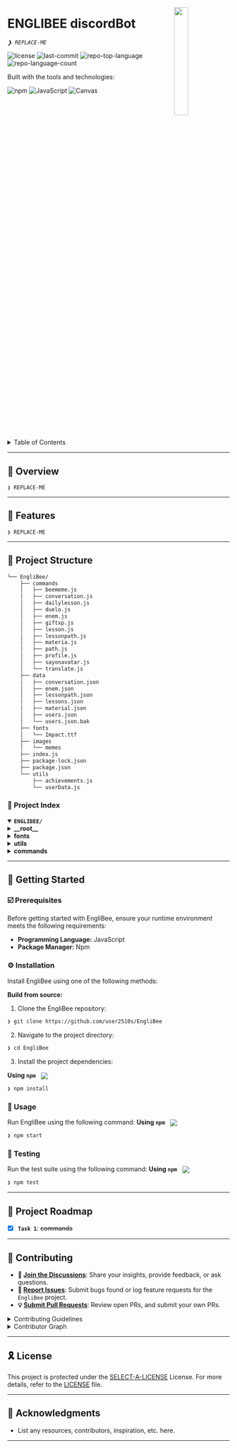 <div align="left" style="position: relative;">
<img src="https://i.pinimg.com/1200x/da/eb/82/daeb828e434c33edc627fd2774f2e21c.jpg" align="right" width="25%" style="margin: -20px 0 0 20px;">
<h1>ENGLIBEE discordBot</h1>
<p align="left">
	<em><code>❯ REPLACE-ME</code></em>
</p>
<p align="left">
	<img src="https://img.shields.io/github/license/user2510s/EngliBee?style=flat&logo=opensourceinitiative&logoColor=white&color=0080ff" alt="license">
	<img src="https://img.shields.io/github/last-commit/user2510s/EngliBee?style=flat&logo=git&logoColor=white&color=0080ff" alt="last-commit">
	<img src="https://img.shields.io/github/languages/top/user2510s/EngliBee?style=flat&color=0080ff" alt="repo-top-language">
	<img src="https://img.shields.io/github/languages/count/user2510s/EngliBee?style=flat&color=0080ff" alt="repo-language-count">
</p>
<p align="left">Built with the tools and technologies:</p>
<p align="left">
	<img src="https://img.shields.io/badge/npm-CB3837.svg?style=flat&logo=npm&logoColor=white" alt="npm">
	<img src="https://img.shields.io/badge/JavaScript-F7DF1E.svg?style=flat&logo=JavaScript&logoColor=black" alt="JavaScript">
	<img src="https://img.shields.io/badge/Canvas-E72429.svg?style=flat&logo=Canvas&logoColor=white" alt="Canvas">
</p>
</div>
<br clear="right">

<details><summary>Table of Contents</summary>

- [📍 Overview](#-overview)
- [👾 Features](#-features)
- [📁 Project Structure](#-project-structure)
  - [📂 Project Index](#-project-index)
- [🚀 Getting Started](#-getting-started)
  - [☑️ Prerequisites](#-prerequisites)
  - [⚙️ Installation](#-installation)
  - [🤖 Usage](#🤖-usage)
  - [🧪 Testing](#🧪-testing)
- [📌 Project Roadmap](#-project-roadmap)
- [🔰 Contributing](#-contributing)
- [🎗 License](#-license)
- [🙌 Acknowledgments](#-acknowledgments)

</details>
<hr>

## 📍 Overview

<code>❯ REPLACE-ME</code>

---

## 👾 Features

<code>❯ REPLACE-ME</code>

---

## 📁 Project Structure

```sh
└── EngliBee/
    ├── commands
    │   ├── beememe.js
    │   ├── conversation.js
    │   ├── dailylesson.js
    │   ├── duelo.js
    │   ├── enem.js
    │   ├── giftxp.js
    │   ├── lesson.js
    │   ├── lessonpath.js
    │   ├── materia.js
    │   ├── path.js
    │   ├── profile.js
    │   ├── sayonavatar.js
    │   └── translate.js
    ├── data
    │   ├── conversation.json
    │   ├── enem.json
    │   ├── lessonpath.json
    │   ├── lessons.json
    │   ├── material.json
    │   ├── users.json
    │   └── users.json.bak
    ├── fonts
    │   └── Impact.ttf
    ├── images
    │   └── memes
    ├── index.js
    ├── package-lock.json
    ├── package.json
    └── utils
        ├── achievements.js
        └── userData.js
```


### 📂 Project Index
<details open>
	<summary><b><code>ENGLIBEE/</code></b></summary>
	<details> <!-- __root__ Submodule -->
		<summary><b>__root__</b></summary>
		<blockquote>
			<table>
			<tr>
				<td><b><a href='https://github.com/user2510s/EngliBee/blob/master/package-lock.json'>package-lock.json</a></b></td>
				<td><code>❯ REPLACE-ME</code></td>
			</tr>
			<tr>
				<td><b><a href='https://github.com/user2510s/EngliBee/blob/master/index.js'>index.js</a></b></td>
				<td><code>❯ REPLACE-ME</code></td>
			</tr>
			<tr>
				<td><b><a href='https://github.com/user2510s/EngliBee/blob/master/package.json'>package.json</a></b></td>
				<td><code>❯ REPLACE-ME</code></td>
			</tr>
			</table>
		</blockquote>
	</details>
	<details> <!-- fonts Submodule -->
		<summary><b>fonts</b></summary>
		<blockquote>
			<table>
			<tr>
				<td><b><a href='https://github.com/user2510s/EngliBee/blob/master/fonts/Impact.ttf'>Impact.ttf</a></b></td>
				<td><code>❯ REPLACE-ME</code></td>
			</tr>
			</table>
		</blockquote>
	</details>
	<details> <!-- utils Submodule -->
		<summary><b>utils</b></summary>
		<blockquote>
			<table>
			<tr>
				<td><b><a href='https://github.com/user2510s/EngliBee/blob/master/utils/achievements.js'>achievements.js</a></b></td>
				<td><code>❯ REPLACE-ME</code></td>
			</tr>
			<tr>
				<td><b><a href='https://github.com/user2510s/EngliBee/blob/master/utils/userData.js'>userData.js</a></b></td>
				<td><code>❯ REPLACE-ME</code></td>
			</tr>
			</table>
		</blockquote>
	</details>
	<details> <!-- commands Submodule -->
		<summary><b>commands</b></summary>
		<blockquote>
			<table>
			<tr>
				<td><b><a href='https://github.com/user2510s/EngliBee/blob/master/commands/beememe.js'>beememe.js</a></b></td>
				<td><code>❯ REPLACE-ME</code></td>
			</tr>
			<tr>
				<td><b><a href='https://github.com/user2510s/EngliBee/blob/master/commands/enem.js'>enem.js</a></b></td>
				<td><code>❯ REPLACE-ME</code></td>
			</tr>
			<tr>
				<td><b><a href='https://github.com/user2510s/EngliBee/blob/master/commands/translate.js'>translate.js</a></b></td>
				<td><code>❯ REPLACE-ME</code></td>
			</tr>
			<tr>
				<td><b><a href='https://github.com/user2510s/EngliBee/blob/master/commands/profile.js'>profile.js</a></b></td>
				<td><code>❯ REPLACE-ME</code></td>
			</tr>
			<tr>
				<td><b><a href='https://github.com/user2510s/EngliBee/blob/master/commands/lessonpath.js'>lessonpath.js</a></b></td>
				<td><code>❯ REPLACE-ME</code></td>
			</tr>
			<tr>
				<td><b><a href='https://github.com/user2510s/EngliBee/blob/master/commands/dailylesson.js'>dailylesson.js</a></b></td>
				<td><code>❯ REPLACE-ME</code></td>
			</tr>
			<tr>
				<td><b><a href='https://github.com/user2510s/EngliBee/blob/master/commands/path.js'>path.js</a></b></td>
				<td><code>❯ REPLACE-ME</code></td>
			</tr>
			<tr>
				<td><b><a href='https://github.com/user2510s/EngliBee/blob/master/commands/materia.js'>materia.js</a></b></td>
				<td><code>❯ REPLACE-ME</code></td>
			</tr>
			<tr>
				<td><b><a href='https://github.com/user2510s/EngliBee/blob/master/commands/sayonavatar.js'>sayonavatar.js</a></b></td>
				<td><code>❯ REPLACE-ME</code></td>
			</tr>
			<tr>
				<td><b><a href='https://github.com/user2510s/EngliBee/blob/master/commands/giftxp.js'>giftxp.js</a></b></td>
				<td><code>❯ REPLACE-ME</code></td>
			</tr>
			<tr>
				<td><b><a href='https://github.com/user2510s/EngliBee/blob/master/commands/conversation.js'>conversation.js</a></b></td>
				<td><code>❯ REPLACE-ME</code></td>
			</tr>
			<tr>
				<td><b><a href='https://github.com/user2510s/EngliBee/blob/master/commands/lesson.js'>lesson.js</a></b></td>
				<td><code>❯ REPLACE-ME</code></td>
			</tr>
			<tr>
				<td><b><a href='https://github.com/user2510s/EngliBee/blob/master/commands/duelo.js'>duelo.js</a></b></td>
				<td><code>❯ REPLACE-ME</code></td>
			</tr>
			</table>
		</blockquote>
	</details>
</details>

---
## 🚀 Getting Started

### ☑️ Prerequisites

Before getting started with EngliBee, ensure your runtime environment meets the following requirements:

- **Programming Language:** JavaScript
- **Package Manager:** Npm


### ⚙️ Installation

Install EngliBee using one of the following methods:

**Build from source:**

1. Clone the EngliBee repository:
```sh
❯ git clone https://github.com/user2510s/EngliBee
```

2. Navigate to the project directory:
```sh
❯ cd EngliBee
```

3. Install the project dependencies:


**Using `npm`** &nbsp; [<img align="center" src="https://img.shields.io/badge/npm-CB3837.svg?style={badge_style}&logo=npm&logoColor=white" />](https://www.npmjs.com/)

```sh
❯ npm install
```




### 🤖 Usage
Run EngliBee using the following command:
**Using `npm`** &nbsp; [<img align="center" src="https://img.shields.io/badge/npm-CB3837.svg?style={badge_style}&logo=npm&logoColor=white" />](https://www.npmjs.com/)

```sh
❯ npm start
```


### 🧪 Testing
Run the test suite using the following command:
**Using `npm`** &nbsp; [<img align="center" src="https://img.shields.io/badge/npm-CB3837.svg?style={badge_style}&logo=npm&logoColor=white" />](https://www.npmjs.com/)

```sh
❯ npm test
```


---
## 📌 Project Roadmap

- [X] **`Task 1`**: <strike>commands</strike>
---

## 🔰 Contributing

- **💬 [Join the Discussions](https://github.com/user2510s/EngliBee/discussions)**: Share your insights, provide feedback, or ask questions.
- **🐛 [Report Issues](https://github.com/user2510s/EngliBee/issues)**: Submit bugs found or log feature requests for the `EngliBee` project.
- **💡 [Submit Pull Requests](https://github.com/user2510s/EngliBee/blob/main/CONTRIBUTING.md)**: Review open PRs, and submit your own PRs.

<details closed>
<summary>Contributing Guidelines</summary>

1. **Fork the Repository**: Start by forking the project repository to your github account.
2. **Clone Locally**: Clone the forked repository to your local machine using a git client.
   ```sh
   git clone https://github.com/user2510s/EngliBee
   ```
3. **Create a New Branch**: Always work on a new branch, giving it a descriptive name.
   ```sh
   git checkout -b new-feature-x
   ```
4. **Make Your Changes**: Develop and test your changes locally.
5. **Commit Your Changes**: Commit with a clear message describing your updates.
   ```sh
   git commit -m 'Implemented new feature x.'
   ```
6. **Push to github**: Push the changes to your forked repository.
   ```sh
   git push origin new-feature-x
   ```
7. **Submit a Pull Request**: Create a PR against the original project repository. Clearly describe the changes and their motivations.
8. **Review**: Once your PR is reviewed and approved, it will be merged into the main branch. Congratulations on your contribution!
</details>

<details closed>
<summary>Contributor Graph</summary>
<br>
<p align="left">
   <a href="https://github.com{/user2510s/EngliBee/}graphs/contributors">
      <img src="https://contrib.rocks/image?repo=user2510s/EngliBee">
   </a>
</p>
</details>

---

## 🎗 License

This project is protected under the [SELECT-A-LICENSE](https://choosealicense.com/licenses) License. For more details, refer to the [LICENSE](https://choosealicense.com/licenses/) file.

---

## 🙌 Acknowledgments

- List any resources, contributors, inspiration, etc. here.

---
